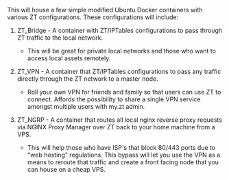 This will house a few simple modified Ubuntu Docker containers with various ZT configurations. These configurations will include:

1. ZT_Bridge - A container with ZT/IPTables configurations to pass through ZT traffic to the local network.
   * This will be great for private local networks and those who want to access local assets remotely.

2. ZT_VPN - A container that ZT/IPTables configurations to pass any traffic directly through the ZT network to a master node.
   * Roll your own VPN for friends and family so that users can use ZT to connect. Affords the possibility to share a single VPN service amongst multiple users with my.zt admin.

3. ZT_NGRP - A container that routes all local nginx reverse proxy requests via NGINX Proxy Manager over ZT back to your home machine from a VPS.
   * This will help those who have ISP's that block 80/443 ports due to "web hosting" regulations. This bypass will let you use the VPN as a means to reroute that traffic and create a front facing node that you can house on a cheap VPS.

